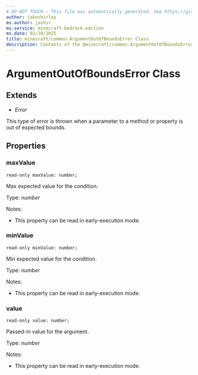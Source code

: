 ```yaml
---
# DO NOT TOUCH — This file was automatically generated. See https://github.com/mojang/minecraftapidocsgenerator to modify descriptions, examples, etc.
author: jakeshirley
ms.author: jashir
ms.service: minecraft-bedrock-edition
ms.date: 02/10/2025
title: minecraft/common.ArgumentOutOfBoundsError Class
description: Contents of the @minecraft/common.ArgumentOutOfBoundsError class.
---
```

# ArgumentOutOfBoundsError Class

## Extends
- *Error*

This type of error is thrown when a parameter to a method or property is out of expected bounds.

## Properties

### **maxValue**
`read-only maxValue: number;`

Max expected value for the condition.

Type: *number*

Notes:
  - This property can be read in early-execution mode.

### **minValue**
`read-only minValue: number;`

Min expected value for the condition.

Type: *number*

Notes:
  - This property can be read in early-execution mode.

### **value**
`read-only value: number;`

Passed-in value for the argument.

Type: *number*

Notes:
  - This property can be read in early-execution mode.
